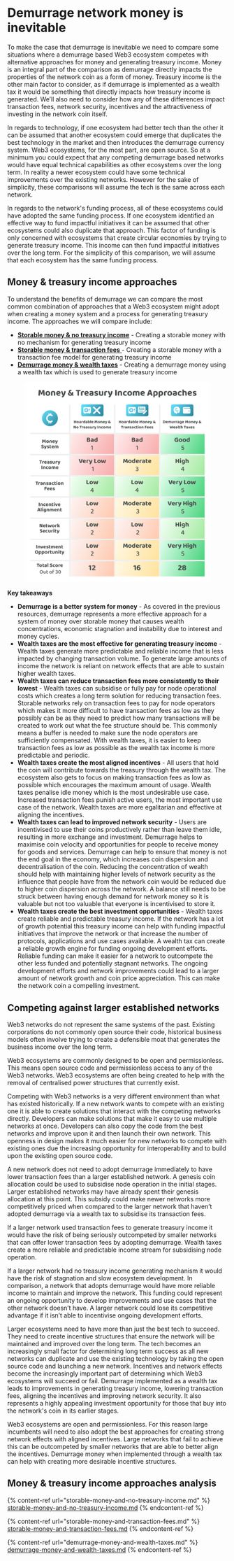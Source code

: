 # Demurrage network money is inevitable

To make the case that demurrage is inevitable we need to compare some situations where a demurrage based Web3 ecosystem competes with alternative approaches for money and generating treasury income. Money is an integral part of the comparison as demurrage directly impacts the properties of the network coin as a form of money. Treasury income is the other main factor to consider, as if demurrage is implemented as a wealth tax it would be something that directly impacts how treasury income is generated. We’ll also need to consider how any of these differences impact transaction fees, network security, incentives and the attractiveness of investing in the network coin itself.

In regards to technology, if one ecosystem had better tech than the other it can be assumed that another ecosystem could emerge that duplicates the best technology in the market and then introduces the demurrage currency system. Web3 ecosystems, for the most part, are open source. So at a minimum you could expect that any competing demurrage based networks would have equal technical capabilities as other ecosystems over the long term. In reality a newer ecosystem could have some technical improvements over the existing networks. However for the sake of simplicity, these comparisons will assume the tech is the same across each network.

In regards to the network's funding process, all of these ecosystems could have adopted the same funding process. If one ecosystem identified an effective way to fund impactful initiatives it can be assumed that other ecosystems could also duplicate that approach. This factor of funding is only concerned with ecosystems that create circular economies by trying to generate treasury income. This income can then fund impactful initiatives over the long term. For the simplicity of this comparison, we will assume that each ecosystem has the same funding process.



## Money & treasury income approaches

To understand the benefits of demurrage we can compare the most common combination of approaches that a Web3 ecosystem might adopt when creating a money system and a process for generating treasury income. The approaches we will compare include:

* [**Storable money & no treasury income**](storable-money-and-no-treasury-income.md) - Creating a storable money with no mechanism for generating treasury income
* [**Storable money & transaction fees** ](storable-money-and-transaction-fees.md)- Creating a storable money with a transaction fee model for generating treasury income
* [**Demurrage money & wealth taxes**](demurrage-money-and-wealth-taxes.md) - Creating a demurrage money using a wealth tax which is used to generate treasury income

<figure><img src="../../.gitbook/assets/money-treasury-income-approaches.png" alt=""><figcaption></figcaption></figure>



**Key takeaways**

* **Demurrage is a better system for money** - As covered in the previous resources, demurrage represents a more effective approach for a system of money over storable money that causes wealth concentrations, economic stagnation and instability due to interest and money cycles.
* **Wealth taxes are the most effective for generating treasury income** - Wealth taxes generate more predictable and reliable income that is less impacted by changing transaction volume. To generate large amounts of income the network is reliant on network effects that are able to sustain higher wealth taxes.
* **Wealth taxes can reduce transaction fees more consistently to their lowest** - Wealth taxes can subsidise or fully pay for node operational costs which creates a long term solution for reducing transaction fees. Storable networks rely on transaction fees to pay for node operators which makes it more difficult to have transaction fees as low as they possibly can be as they need to predict how many transactions will be created to work out what the fee structure should be. This commonly means a buffer is needed to make sure the node operators are sufficiently compensated. With wealth taxes, it is easier to keep transaction fees as low as possible as the wealth tax income is more predictable and periodic.
* **Wealth taxes create the most aligned incentives** - All users that hold the coin will contribute towards the treasury through the wealth tax. The ecosystem also gets to focus on making transaction fees as low as possible which encourages the maximum amount of usage. Wealth taxes penalise idle money which is the most undesirable use case. Increased transaction fees punish active users, the most important use case of the network. Wealth taxes are more egalitarian and effective at aligning the incentives.
* **Wealth taxes can lead to improved network security** - Users are incentivised to use their coins productively rather than leave them idle, resulting in more exchange and investment. Demurrage helps to maximise coin velocity and opportunities for people to receive money for goods and services. Demurrage can help to ensure that money is not the end goal in the economy, which increases coin dispersion and decentralisation of the coin. Reducing the concentration of wealth should help with maintaining higher levels of network security as the influence that people have from the network coin would be reduced due to higher coin dispersion across the network. A balance still needs to be struck between having enough demand for network money so it is valuable but not too valuable that everyone is incentivised to store it.
* **Wealth taxes create the best investment opportunities** - Wealth taxes create reliable and predictable treasury income. If the network has a lot of growth potential this treasury income can help with funding impactful initiatives that improve the network or that increase the number of protocols, applications and use cases available. A wealth tax can create a reliable growth engine for funding ongoing development efforts. Reliable funding can make it easier for a network to outcompete the other less funded and potentially stagnant networks. The ongoing development efforts and network improvements could lead to a larger amount of network growth and coin price appreciation. This can make the network coin a compelling investment.



## Competing against larger established networks

Web3 networks do not represent the same systems of the past. Existing corporations do not commonly open source their code, historical business models often involve trying to create a defensible moat that generates the business income over the long term.

Web3 ecosystems are commonly designed to be open and permissionless. This means open source code and permissionless access to any of the Web3 networks. Web3 ecosystems are often being created to help with the removal of centralised power structures that currently exist.

Competing with Web3 networks is a very different environment than what has existed historically. If a new network wants to compete with an existing one it is able to create solutions that interact with the competing networks directly. Developers can make solutions that make it easy to use multiple networks at once. Developers can also copy the code from the best networks and improve upon it and then launch their own network. This openness in design makes it much easier for new networks to compete with existing ones due the increasing opportunity for interoperability and to build upon the existing open source code.

A new network does not need to adopt demurrage immediately to have lower transaction fees than a larger established network. A genesis coin allocation could be used to subsidise node operation in the initial stages. Larger established networks may have already spent their genesis allocation at this point. This subsidy could make newer networks more competitively priced when compared to the larger network that haven’t adopted demurrage via a wealth tax to subsidise its transaction fees.

If a larger network used transaction fees to generate treasury income it would have the risk of being seriously outcompeted by smaller networks that can offer lower transaction fees by adopting demurrage. Wealth taxes create a more reliable and predictable income stream for subsidising node operation.

If a larger network had no treasury income generating mechanism it would have the risk of stagnation and slow ecosystem development. In comparison, a network that adopts demurrage would have more reliable income to maintain and improve the network. This funding could represent an ongoing opportunity to develop improvements and use cases that the other network doesn’t have. A larger network could lose its competitive advantage if it isn’t able to incentivise ongoing development efforts.

Larger ecosystems need to have more than just the best tech to succeed. They need to create incentive structures that ensure the network will be maintained and improved over the long term. The tech becomes an increasingly small factor for determining long term success as all new networks can duplicate and use the existing technology by taking the open source code and launching a new network. Incentives and network effects become the increasingly important part of determining which Web3 ecosystems will succeed or fail. Demurrage implemented as a wealth tax leads to improvements in generating treasury income, lowering transaction fees, aligning the incentives and improving network security. It also represents a highly appealing investment opportunity for those that buy into the network's coin in its earlier stages.

Web3 ecosystems are open and permissionless. For this reason large incumbents will need to also adopt the best approaches for creating strong network effects with aligned incentives. Large networks that fail to achieve this can be outcompeted by smaller networks that are able to better align the incentives. Demurrage money when implemented through a wealth tax can help with creating more desirable incentive structures.



## Money & treasury income approaches **analysis**

{% content-ref url="storable-money-and-no-treasury-income.md" %}
[storable-money-and-no-treasury-income.md](storable-money-and-no-treasury-income.md)
{% endcontent-ref %}

{% content-ref url="storable-money-and-transaction-fees.md" %}
[storable-money-and-transaction-fees.md](storable-money-and-transaction-fees.md)
{% endcontent-ref %}

{% content-ref url="demurrage-money-and-wealth-taxes.md" %}
[demurrage-money-and-wealth-taxes.md](demurrage-money-and-wealth-taxes.md)
{% endcontent-ref %}

